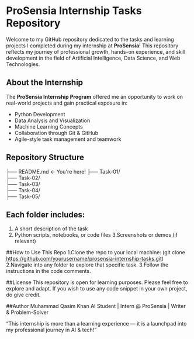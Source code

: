 # ProSensia Internship Tasks Repository

Welcome to my GitHub repository dedicated to the tasks and learning projects I completed during my internship at **ProSensia**! This repository reflects my journey of professional growth, hands-on experience, and skill development in the field of Artificial Intelligence, Data Science, and Web Technologies.


##  About the Internship

The **ProSensia Internship Program** offered me an opportunity to work on real-world projects and gain practical exposure in:

- Python Development
- Data Analysis and Visualization
- Machine Learning Concepts
- Collaboration through Git & GitHub
- Agile-style task management and teamwork

##  Repository Structure

├── README.md                  ← You're here!
├── Task-01/                   
├── Task-02/                  
├── Task-03/                  
├── Task-04/                   
├── Task-05/                 

## Each folder includes:
1. A short description of the task
2. Python scripts, notebooks, or code files
3.Screenshots or demos (if relevant)

##How to Use This Repo
1.Clone the repo to your local machine:
(git clone https://github.com/yourusername/prosensia-internship-tasks.git)
2.Navigate into any folder to explore that specific task.
3.Follow the instructions in the code comments.

##License
This repository is open for learning purposes. Please feel free to explore and adapt. If you wish to use any code snippet in your own project, do give credit.

##Author
Muhammad Qasim Khan
AI Student | Intern @ ProSensia | Writer & Problem-Solver

“This internship is more than a learning experience — it is a launchpad into my professional journey in AI & tech!”

